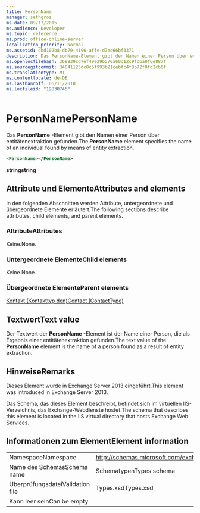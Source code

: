 ```yaml
---
title: PersonName
manager: sethgros
ms.date: 09/17/2015
ms.audience: Developer
ms.topic: reference
ms.prod: office-online-server
localization_priority: Normal
ms.assetid: dbd102b8-db70-4196-affe-d7ed66bf3371
description: Das PersonName-Element gibt den Namen einer Person über entitätenextraktion gefunden.
ms.openlocfilehash: 369839cd7ef49e29b570a60c12c9fcba0f6e887f
ms.sourcegitcommit: 34041125dc8c5f993b21cebfc4f8b72f0fd2cb6f
ms.translationtype: MT
ms.contentlocale: de-DE
ms.lasthandoff: 06/11/2018
ms.locfileid: "19830745"
---
```

# <a name="personname"></a><span data-ttu-id="205ae-103">PersonName</span><span class="sxs-lookup"><span data-stu-id="205ae-103">PersonName</span></span>

<span data-ttu-id="205ae-104">Das **PersonName** -Element gibt den Namen einer Person über entitätenextraktion gefunden.</span><span class="sxs-lookup"><span data-stu-id="205ae-104">The **PersonName** element specifies the name of an individual found by means of entity extraction.</span></span> 
  
```XML
<PersonName></PersonName>
```

 <span data-ttu-id="205ae-105">**string**</span><span class="sxs-lookup"><span data-stu-id="205ae-105">**string**</span></span>
## <a name="attributes-and-elements"></a><span data-ttu-id="205ae-106">Attribute und Elemente</span><span class="sxs-lookup"><span data-stu-id="205ae-106">Attributes and elements</span></span>

<span data-ttu-id="205ae-107">In den folgenden Abschnitten werden Attribute, untergeordnete und übergeordnete Elemente erläutert.</span><span class="sxs-lookup"><span data-stu-id="205ae-107">The following sections describe attributes, child elements, and parent elements.</span></span>
  
### <a name="attributes"></a><span data-ttu-id="205ae-108">Attribute</span><span class="sxs-lookup"><span data-stu-id="205ae-108">Attributes</span></span>

<span data-ttu-id="205ae-109">Keine.</span><span class="sxs-lookup"><span data-stu-id="205ae-109">None.</span></span>
  
### <a name="child-elements"></a><span data-ttu-id="205ae-110">Untergeordnete Elemente</span><span class="sxs-lookup"><span data-stu-id="205ae-110">Child elements</span></span>

<span data-ttu-id="205ae-111">Keine.</span><span class="sxs-lookup"><span data-stu-id="205ae-111">None.</span></span>
  
### <a name="parent-elements"></a><span data-ttu-id="205ae-112">Übergeordnete Elemente</span><span class="sxs-lookup"><span data-stu-id="205ae-112">Parent elements</span></span>

[<span data-ttu-id="205ae-113">Kontakt (Kontakttyp den)</span><span class="sxs-lookup"><span data-stu-id="205ae-113">Contact (ContactType)</span></span>](contact-contacttype.md)
  
## <a name="text-value"></a><span data-ttu-id="205ae-114">Textwert</span><span class="sxs-lookup"><span data-stu-id="205ae-114">Text value</span></span>

<span data-ttu-id="205ae-115">Der Textwert der **PersonName** -Element ist der Name einer Person, die als Ergebnis einer entitätenextraktion gefunden.</span><span class="sxs-lookup"><span data-stu-id="205ae-115">The text value of the **PersonName** element is the name of a person found as a result of entity extraction.</span></span> 
  
## <a name="remarks"></a><span data-ttu-id="205ae-116">Hinweise</span><span class="sxs-lookup"><span data-stu-id="205ae-116">Remarks</span></span>

<span data-ttu-id="205ae-117">Dieses Element wurde in Exchange Server 2013 eingeführt.</span><span class="sxs-lookup"><span data-stu-id="205ae-117">This element was introduced in Exchange Server 2013.</span></span>
  
<span data-ttu-id="205ae-118">Das Schema, das dieses Element beschreibt, befindet sich im virtuellen IIS-Verzeichnis, das Exchange-Webdienste hostet.</span><span class="sxs-lookup"><span data-stu-id="205ae-118">The schema that describes this element is located in the IIS virtual directory that hosts Exchange Web Services.</span></span>
  
## <a name="element-information"></a><span data-ttu-id="205ae-119">Informationen zum Element</span><span class="sxs-lookup"><span data-stu-id="205ae-119">Element information</span></span>

|||
|:-----|:-----|
|<span data-ttu-id="205ae-120">Namespace</span><span class="sxs-lookup"><span data-stu-id="205ae-120">Namespace</span></span>  <br/> |http://schemas.microsoft.com/exchange/services/2006/types  <br/> |
|<span data-ttu-id="205ae-121">Name des Schemas</span><span class="sxs-lookup"><span data-stu-id="205ae-121">Schema name</span></span>  <br/> |<span data-ttu-id="205ae-122">Schematypen</span><span class="sxs-lookup"><span data-stu-id="205ae-122">Types schema</span></span>  <br/> |
|<span data-ttu-id="205ae-123">Überprüfungsdatei</span><span class="sxs-lookup"><span data-stu-id="205ae-123">Validation file</span></span>  <br/> |<span data-ttu-id="205ae-124">Types.xsd</span><span class="sxs-lookup"><span data-stu-id="205ae-124">Types.xsd</span></span>  <br/> |
|<span data-ttu-id="205ae-125">Kann leer sein</span><span class="sxs-lookup"><span data-stu-id="205ae-125">Can be empty</span></span>  <br/> ||
   

